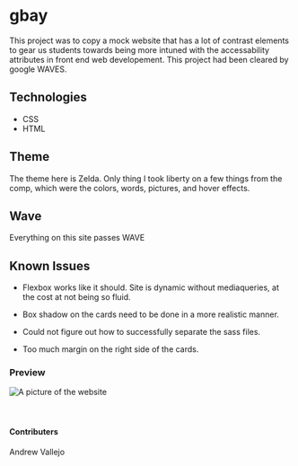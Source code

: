 # gbay

This project was to copy a mock website that has a lot of contrast elements to gear us students towards being more intuned with the accessability attributes in front end web developement. This project had been cleared by google WAVES.

## Technologies

- CSS
- HTML

## Theme

The theme here is Zelda. Only thing I took liberty on a few things from the comp, which were the colors, words, pictures, and hover effects.

## Wave

Everything on this site passes WAVE

## Known Issues

- Flexbox works like it should. Site is dynamic without mediaqueries, at the cost at not being so fluid.

- Box shadow on the cards need to be done in a more realistic manner.

- Could not figure out how to successfully separate the sass files.

- Too much margin on the right side of the cards.

### Preview

<img src="./assets/demo.png" alt="A picture of the website">
 
<br>
<br>
<br>

#### Contributers

Andrew Vallejo
